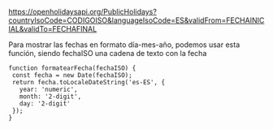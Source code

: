 https://openholidaysapi.org/PublicHolidays?countryIsoCode=CODIGOISO&languageIsoCode=ES&validFrom=FECHAINICIAL&validTo=FECHAFINAL

Para mostrar las fechas en formato día-mes-año, podemos usar esta función, siendo fechaISO una cadena de texto con la fecha

 ```
function formatearFecha(fechaISO) {
  const fecha = new Date(fechaISO);
  return fecha.toLocaleDateString('es-ES', {
    year: 'numeric',
    month: '2-digit',
    day: '2-digit'
  });
}
 ```
